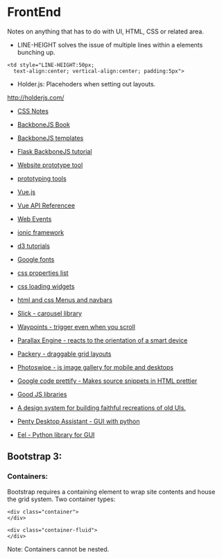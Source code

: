 # FrontEnd
Notes on anything that has to do with UI, HTML, CSS or related area. 


* LINE-HEIGHT solves the issue of multiple lines within a <td></td> elements
  bunching up.
```
<td style="LINE-HEIGHT:50px;
  text-align:center; vertical-align:center; padding:5px">
```
* Holder.js:
Placehoders when setting out layouts.

http://holderjs.com/

* [CSS Notes](https://github.com/bdastur/notes/tree/master/frontend/css.md)

* [BackboneJS Book](https://addyosmani.com/backbone-fundamentals/#backbone-basics)
* [BackboneJS templates](https://www.tutorialrepublic.com/twitter-bootstrap-tutorial/bootstrap-grid-examples.php)
* [Flask BackboneJS tutorial](http://simplectic.com/blog/2014/flask-todomvc-part1/)
* [Website prototype tool](https://www.justinmind.com/examples)
* [prototyping tools](https://www.shopify.com/partners/blog/62745923-5-of-the-best-prototyping-tools-to-test-out-your-web-and-mobile-designs)
* [Vue.js](https://vuejs.org/v2/guide/index.html)
* [Vue API Referencee](https://vuejs.org/v2/api/#Instance-Properties)
* [Web Events](https://developer.mozilla.org/en-US/docs/Web/Events)
* [ionic framework](https://ionicframework.com/docs/v1/components/)
* [d3 tutorials](https://github.com/d3/d3/wiki/Tutorials)
* [Google fonts](https://developers.google.com/fonts/docs/getting_started)
* [css properties list](https://htmldog.com/references/css/properties/)
* [css loading widgets](https://loading.io/css/)
* [html and css Menus and navbars](https://www.w3schools.com/howto/howto_css_icon_bar.asp)

* [Slick - carousel library](https://kenwheeler.github.io/slick/)
* [Waypoints - trigger even when you scroll](http://imakewebthings.com/waypoints/guides/getting-started/)
* [Parallax Engine - reacts to the orientation of a smart device](https://github.com/wagerfield/parallax)
* [Packery - draggable grid layouts](https://packery.metafizzy.co/)
* [Photoswipe - js image gallery for mobile and desktops](https://github.com/dimsemenov/photoswipe)
* [Google code prettify - Makes source snippets in HTML prettier](https://github.com/googlearchive/code-prettify)
* [Good JS libraries](https://getflywheel.com/layout/best-javascript-libraries-frameworks-2020/)
* [A design system for building faithful recreations of old UIs.](https://botoxparty.github.io/XP.css/)
* [Penty Desktop Assistant - GUI with python](https://github.com/JeswinSunsi/PentyDesktopAssistant)
* [Eel - Python library for GUI](https://github.com/samuelhwilliams/Eel/)


## Bootstrap 3:

### Containers:
Bootstrap requires a containing element to wrap site contents and house the grid system.
Two container types:
```
<div class="container">
</div>
```

```
<div class="container-fluid">
</div>
```

Note: Containers cannot be nested.


